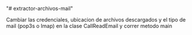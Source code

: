 "# extractor-archivos-mail" 

Cambiar las credenciales, ubicacion de archivos descargados y el tipo de mail (pop3s o Imap) en la clase CallReadEmail y correr metodo main 

